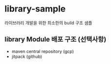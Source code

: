 # library-sample
라이브러리 개발을 위한 최소한의 build 구조 샘플

## library Module 배포 구조 (선택사항)
- maven central repository (gcp)
- jitpack (github)
